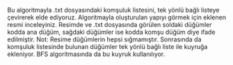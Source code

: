 Bu algoritmayla .txt dosyasındaki komşuluk listesini, tek yönlü bağlı listeye çevirerek elde ediyoruz. Algoritmayla oluşturulan yapıyı görmek için eklenen resmi inceleyiniz. Resimde ve .txt dosyasında görülen soldaki düğümler kodda ana düğüm, sağdaki düğümler ise kodda komşu düğüm diye ifade edilmiştir. Not: Resime düğümlerin hepsi sığmamıştır. Sonrasında da komşuluk listesinde bulunan düğümler tek yönlü bağlı liste ile kuyruğa ekleniyor. BFS algoritmasında da bu kuyruk kullanılıyor.
